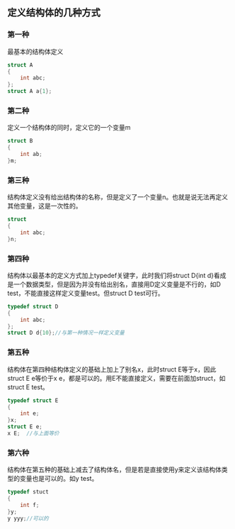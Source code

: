 ## 定义结构体的几种方式
### 第一种  
最基本的结构体定义   
```c   
struct A      
{      
	int abc;      
};   
struct A a{1};    
```   
### 第二种
定义一个结构体的同时，定义它的一个变量m    
```c   
struct B  
{   
	int ab;    
}m;     
```   
### 第三种
结构体定义没有给出结构体的名称，但是定义了一个变量n。也就是说无法再定义其他变量，这是一次性的。  
```c
struct
{
	int abc;
}n;   
```   
### 第四种
结构体以最基本的定义方式加上typedef关键字，此时我们将struct D{int d}看成是一个数据类型，但是因为并没有给出别名，直接用D定义变量是不行的，如D test，不能直接这样定义变量test。但struct D test可行。   
```c   
typedef struct D      
{    
	int abc;      
};
struct D d{10};//与第一种情况一样定义变量               
```   
### 第五种
结构体在第四种结构体定义的基础上加上了别名x，此时struct E等于x，因此struct E e等价于x e，都是可以的。用E不能直接定义，需要在前面加struct，如struct E test。    
```c    
typedef struct E   
{   
	int e;   
}x;   
struct E e;   
x E;  //与上面等价      
```    
### 第六种
结构体在第五种的基础上减去了结构体名，但是若是直接使用y来定义该结构体类型的变量也是可以的。如y test。   
```c   
typedef stuct   
{   
	int f;    
}y;  
y yyy;//可以的      
```    
